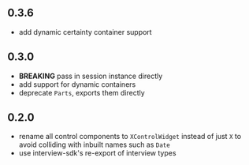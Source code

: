 ## 0.3.6

- add dynamic certainty container support

## 0.3.0

- **BREAKING** pass in session instance directly
- add support for dynamic containers
- deprecate `Parts`, exports them directly

## 0.2.0

- rename all control components to `XControlWidget` instead of just `X` to avoid colliding with inbuilt names such as `Date`
- use interview-sdk's re-export of interview types